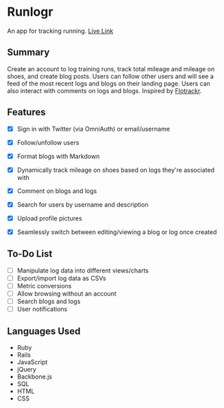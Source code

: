 # Runlogr

An app for tracking running. [Live Link][live]

[live]: http://www.runlogr.com/

## Summary

Create an account to log training runs, track total mileage and mileage on shoes, and create blog posts. Users can follow other users and will see a feed of the most recent logs and blogs on their landing page. Users can also interact with comments on logs and blogs. Inspired by [Flotrackr][flotrack].

[flotrack]: http://www.flotrack.org/page/Flotrackr

## Features

- [x] Sign in with Twitter (via OmniAuth) or email/username
- [x] Follow/unfollow users
- [x] Format blogs with Markdown
- [x] Dynamically track mileage on shoes based on logs they're associated with
- [x] Comment on blogs and logs
- [x] Search for users by username and description
- [x] Upload profile pictures
- [x] Seamlessly switch between editing/viewing a blog or log once created


## To-Do List
- [ ] Manipulate log data into different views/charts
- [ ] Export/import log data as CSVs
- [ ] Metric conversions
- [ ] Allow browsing without an account
- [ ] Search blogs and logs
- [ ] User notifications

## Languages Used

* Ruby
* Rails
* JavaScript
* jQuery
* Backbone.js
* SQL
* HTML
* CSS
